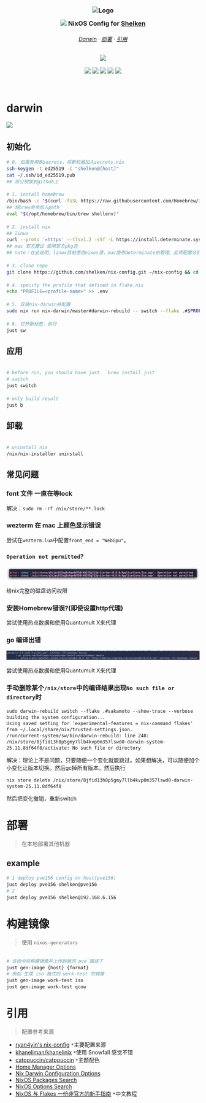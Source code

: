 <h3 align="center">
  <img src="https://images.weserv.nl?url=https://avatars.githubusercontent.com/u/33972006?v=4&fit=cover&mask=circle&maxage=7d" width="100" alt="Logo"/><br/>
  <img src="https://raw.githubusercontent.com/catppuccin/catppuccin/main/assets/misc/transparent.png" height="30" width="0px"/>
  <img src="https://cdn.jsdelivr.net/gh/homarr-labs/dashboard-icons/svg/nixos.svg" height="15" /> NixOS Config for <a href="https://github.com/shelken">Shelken</a>
  <img src="https://raw.githubusercontent.com/catppuccin/catppuccin/main/assets/misc/transparent.png" height="30" width="0px"/>
</h3>

<h6 align="center">
  <a href="#darwin">Darwin</a>
  ·
  <a href="#部署">部署</a>
  ·
  <a href="#引用">引用</a>
</h6>

<p align="center">
  <img src="https://raw.githubusercontent.com/catppuccin/catppuccin/main/assets/palette/macchiato.png" width="400" />
</p>

<p align="center">
  <a href="https://nixos.org/"><img src="https://img.shields.io/badge/NixOS-24.05-informational.svg?label=&style=for-the-badge&logo=nixos&color=EED49F&logoColor=D9E0EE&labelColor=363A4F"></a>
  <a href="https://github.com/shelken/nix-config"><img src="https://img.shields.io/github/repo-size/shelken/nix-config?style=for-the-badge&logo=github&labelColor=363A4F&color=8AADF4"></a>
  <a href="https://github.com/shelken/nix-config/commits"><img src="https://img.shields.io/github/last-commit/shelken/nix-config?logo=nixos&labelColor=363a4f&color=f5a97f&style=for-the-badge"></a>
  <a href="https://github.com/shelken/dotfiles.nix"><img src="https://img.shields.io/github/last-commit/shelken/dotfiles.nix?label=dotfiles&logoColor=363a4f&color=C6A0F6&style=for-the-badge&labelColor=363a4f"></a>
  <a href="https://github.com/shelken/dotfiles.nix"><img src="https://img.shields.io/github/actions/workflow/status/shelken/dotfiles.nix/sync-upstream.yml?label=dotfiles&logo=githubactions&logoColor=white&labelColor=363a4f&color=b7bdf8&style=for-the-badge"></a>
</p>

&nbsp;

# darwin

![](https://cdn.jsdelivr.net/gh/shelken/picbed@main/uPic/2025-08/VRa3Gk_eXkZdS.png)

## 初始化

```bash
# 0. 如果有用到secrets，将新机器加入secrets.nix
ssh-keygen -t ed25519 -C "shelken@[host]"
cat ~/.ssh/id_ed25519.pub
## 将公钥放到github上

# 1. install homebrew
/bin/bash -c "$(curl -fsSL https://raw.githubusercontent.com/Homebrew/install/HEAD/install.sh)"
## 将brew命令加入path
eval "$(/opt/homebrew/bin/brew shellenv)"

# 2. install nix
## linux
curl --proto '=https' --tlsv1.2 -sSf -L https://install.determinate.systems/nix | sh -s -- install
## mac 官方建议 使用官方pkg包
## note：在此说明，linux目前使用nixos源，mac使用determinate的管理。此项配置分别在`nix.nix`文件中有体现

# 3. clone repo
git clone https://github.com/shelken/nix-config.git ~/nix-config && cd ~/nix-config

# 4. specify the profile that defined in flake.nix
echo "PROFILE=<profile-name>" >> .env

# 5. 安装nix-darwin并配置
sudo nix run nix-darwin/master#darwin-rebuild -- switch --flake .#$PROFILE

# 6. 打开新标签，执行
just sw

```

## 应用

```bash

# before run, you should have just. `brew install just`
# switch
just switch

# only build result
just b

```

## 卸载

```bash

# uninstall nix
/nix/nix-installer uninstall

```

## 常见问题

### font 文件 一直在等lock

解决：`sudo rm -rf /nix/store/**.lock`

### wezterm 在 mac 上颜色显示错误

尝试在`wezterm.lua`中配置`front_end = "WebGpu"`。

### `Operation not permitted`?

![](assets/imgs/README_2024-09-19_01-08-46.png)

给nix完整的磁盘访问权限

### 安装Homebrew错误?(即使设置http代理)

尝试使用热点数据和使用Quantumult X来代理

### go 编译出错

![](assets/imgs/README_2024-11-16_21-25-22.png)

尝试使用热点数据和使用Quantumult X来代理

### 手动删除某个`/nix/store`中的编译结果出现`No such file or directory`时

```shell
sudo darwin-rebuild switch --flake .#sakamoto --show-trace --verbose
building the system configuration...
Using saved setting for 'experimental-features = nix-command flakes' from ~/.local/share/nix/trusted-settings.json.
/run/current-system/sw/bin/darwin-rebuild: line 248: /nix/store/8jfid13h8p5gmy7llb4kvp0m357lswd0-darwin-system-25.11.8df64f8/activate: No such file or directory
```

解决：理论上不是问题，只要随便一个变化就能跳过。如果想解决，可以随便加个小变化让版本切换。然后gc掉所有版本。然后执行

```shell
nix store delete /nix/store/8jfid13h8p5gmy7llb4kvp0m357lswd0-darwin-system-25.11.8df64f8
```

然后把变化撤销，重新switch

# 部署

> 在本地部署其他机器

## example

```bash
# 1 deploy pve156 config on host(pve156)
just deploy pve156 shelken@pve156
# 2
just deploy pve156 shelken@192.168.6.156
```

# 构建镜像

> 使用 `nixos-generators`

```bash

# 该命令将构建镜像并上传到我的`pve`路径下
just gen-image {host} {format}
# 例如 生成 iso 格式的 work-test 的镜像
just gen-image work-test iso
just gen-image work-test qcow

```

# 引用

> 配置参考来源

- [ryan4yin's nix-config](https://github.com/ryan4yin/nix-config) `*`主要配置来源
- [khaneliman/khanelinix](https://github.com/khaneliman/khanelinix) `*`使用 Snowfall 感觉不错
- [catppuccin/catppuccin](https://github.com/catppuccin/catppuccin) `*`主题配色
- [Home Manager Options](https://home-manager-options.extranix.com)
- [Nix Darwin Configuration Options](https://daiderd.com/nix-darwin/manual/index.html)
- [NixOS Packages Search](https://search.nixos.org/packages)
- [NixOS Options Search](https://search.nixos.org/options)
- [NixOS 与 Flakes 一份非官方的新手指南](https://nixos-and-flakes.thiscute.world/zh) `*`中文教程
